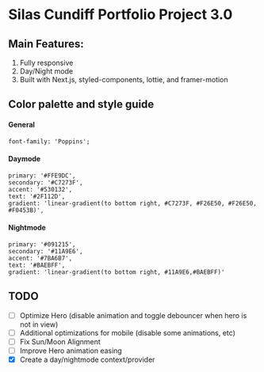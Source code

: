 # Silas Cundiff Portfolio Project 3.0

## Main Features:
  1. Fully responsive
  2. Day/Night mode
  3. Built with Next.js, styled-components, lottie, and framer-motion
  

## Color palette and style guide

  #### General
    font-family: 'Poppins';
  
  #### Daymode
    primary: '#FFE9DC',
    secondary: '#C7273F',
    accent: '#530132',
    text: '#2F112D',
    gradient: 'linear-gradient(to bottom right, #C7273F, #F26E50, #F26E50, #F0453B)',


  #### Nightmode
    primary: '#091215',
    secondary: '#11A9E6',
    accent: '#7BA6B7',
    text: '#BAEBFF',
    gradient: 'linear-gradient(to bottom right, #11A9E6,#BAEBFF)'


  ## TODO
  - [ ] Optimize Hero (disable animation and toggle debouncer when hero is not in view)
  - [ ] Additional optimizations for mobile (disable some animations, etc)
  - [ ] Fix Sun/Moon Alignment
  - [ ] Improve Hero animation easing
  - [x] Create a day/nightmode context/provider
